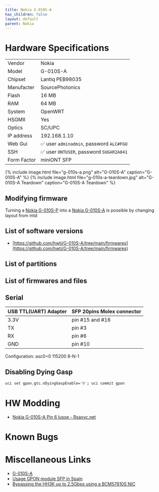 ```yaml
---
title: Nokia G-010S-A
has_children: false
layout: default
parent: Nokia
---
```


# Hardware Specifications

|             |                                          |
| ----------- | ---------------------------------------- |
| Vendor      | Nokia                                    |
| Model       | G-010S-A                                 |
| Chipset     | Lantiq PEB98035                          |
| Manufacter  | SourcePhotonics                          |
| Flash       | 16 MB                                    |
| RAM         | 64 MB                                    |
| System      | OpenWRT                                  |
| HSGMII      | Yes                                      |
| Optics      | SC/UPC                                   |
| IP address  | 192.168.1.10                             |
| Web Gui     | ✅ user `adminadmin`, password `ALC#FGU` |
| SSH         | ✅ user `ONTUSER`, password `SUGAR2A041` |
| Form Factor | miniONT SFP                              |

{% include image.html file="g-010s-a.png"  alt="G-010S-A" caption="G-010S-A" %}
{% include image.html file="g-010s-a-teardown.jpg"  alt="G-010S-A Teardown" caption="G-010S-A Teardown" %}


## Modifying firmware

Turning a [Nokia G-010S-P](/ont-nokia-g-010s-p) into a [Nokia G-010S-A](/ont-nokia-g-010s-a) is possible by changing layout from mtd

## List of software versions

- [https://github.com/hwti/G-010S-A/tree/main/firmwares](https://github.com/hwti/G-010S-A/tree/main/firmwares)

## List of partitions
## List of firmwares and files

## Serial

| USB TTL(UART) Adapter | SFP 20pins Molex connector |
| --------------------- | -------------------------- |
| 3.3V                  | pin #15 and #16            |
| TX                    | pin #3                     |
| RX                    | pin #6                     |
| GND                   | pin #10                    |

Configuration: asc0=0 115200 8-N-1

##  Disabling Dying Gasp
```sh
uci set gpon.gtc.nDyingGaspEnable='0'; uci commit gpon
```

# HW Modding

- [Nokia G-010S-A Pin 6 Iusse - Rsaxvc.net](https://rsaxvc.net/blog/2020/8/15/Nokia_G-010S-A_Pin_6_Issue.html)

# Known Bugs

# Miscellaneous Links

- [G-010S-A](https://github.com/hwti/G-010S-A)
- [Usage GPON module SFP in Spain](https://forum.mikrotik.com/viewtopic.php?t=116364&start=300)
- [Bypassing the HH3K up to 2.5Gbps using a BCM57810S NIC](https://www.dslreports.com/forum/r32230041-Internet-Bypassing-the-HH3K-up-to-2-5Gbps-using-a-BCM57810S-NIC)

